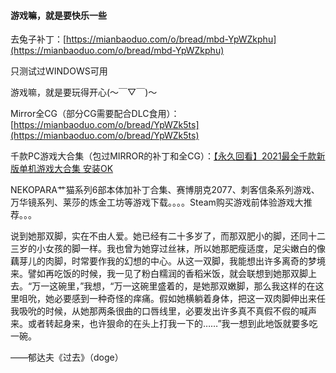 #### 游戏嘛，就是要快乐一些

去兔子补丁：[https://mianbaoduo.com/o/bread/mbd-YpWZkphu](https://mianbaoduo.com/o/bread/mbd-YpWZkphu)

只测试过WINDOWS可用

游戏嘛，就是要玩得开心(～￣▽￣)～

Mirror全CG（部分CG需要配合DLC食用）：[https://mianbaoduo.com/o/bread/YpWZk5ts](https://mianbaoduo.com/o/bread/YpWZk5ts)

千款PC游戏大合集（包过MIRROR的补丁和全CG）：[【永久回看】2021最全千款新版单机游戏大合集 安装OK](https://github.com/prolificme/prolificme/blob/main/goods/2021Collection.md)

NEKOPARA艹猫系列6部本体加补丁合集、赛博朋克2077、刺客信条系列游戏、万华镜系列、莱莎的炼金工坊等游戏下载。。。。Steam购买游戏前体验游戏大推荐。。。

说到她那双脚，实在不由人爱。她已经有二十多岁了，而那双肥小的脚，还同十二三岁的小女孩的脚一样。我也曾为她穿过丝袜，所以她那肥瘦适度，足尖嫩白的像藕芽儿的肉脚，时常要作我的幻想的中心。从这一双脚，我能想出许多离奇的梦境来。譬如再吃饭的时候，我一见了粉白糯润的香稻米饭，就会联想到她那双脚上去。“万一这碗里，”我想，“万一这碗里盛着的，是她那双嫩脚，那么我这样的在这里咀吮，她必要感到一种奇怪的痒痛。假如她横躺着身体，把这一双肉脚伸出来任我吸吮的时候，从她那两条很曲的口唇线里，必要发出许多真不真假不假的喊声来。或者转起身来，也许狠命的在头上打我一下的……”我一想到此地饭就要多吃一碗。

——郁达夫《过去》（doge）

